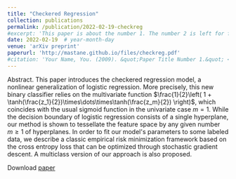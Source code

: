 ```yaml
---
title: "Checkered Regression"
collection: publications
permalink: /publication/2022-02-19-checkreg
#excerpt: 'This paper is about the number 1. The number 2 is left for future work.'
date: 2022-02-19  # year-month-day
venue: 'arXiv preprint'
paperurl: 'http://mastane.github.io/files/checkreg.pdf'
#citation: 'Your Name, You. (2009). &quot;Paper Title Number 1.&quot; <i>Journal 1</i>. 1(1).'
---
```

Abstract. This paper introduces the checkered regression model, a nonlinear generalization of logistic regression.
More precisely, this new binary classifier relies on the multivariate function $\frac{1}{2}\left( 1 + \tanh(\frac{z_1}{2})\times\dots\times\tanh(\frac{z_m}{2}) \right)$,
which coincides with the usual sigmoid function in the univariate case $m=1$.
While the decision boundary of logistic regression consists of a single hyperplane, our method is shown to tessellate the feature space by
any given number $m\ge 1$ of hyperplanes.
In order to fit our model's parameters to some labeled data, we describe a classic empirical risk minimization framework based on
the cross entropy loss that can be optimized through stochastic gradient descent.
A multiclass version of our approach is also proposed.

Download [paper](http://mastane.github.io/files/checkreg.pdf)
